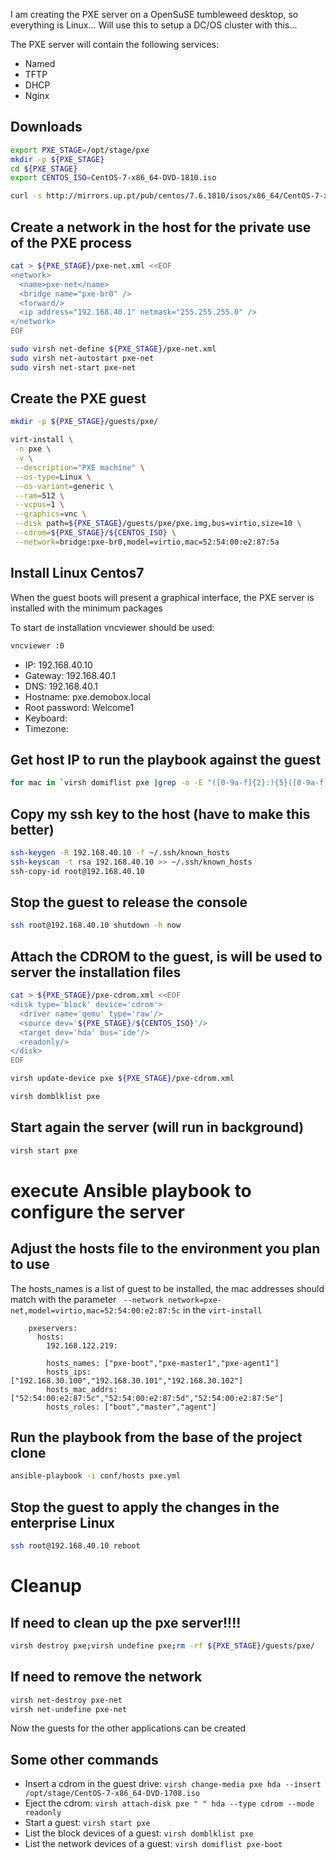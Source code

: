 I am creating the PXE server on a OpenSuSE tumbleweed desktop, so everything is Linux... Will use this to setup a DC/OS cluster with this...



The PXE server will contain the following services:
* Named
* TFTP
* DHCP
* Nginx


## Downloads
```bash
export PXE_STAGE=/opt/stage/pxe
mkdir -p ${PXE_STAGE}
cd ${PXE_STAGE}
export CENTOS_ISO=CentOS-7-x86_64-DVD-1810.iso
```

```bash
curl -s http://mirrors.up.pt/pub/centos/7.6.1810/isos/x86_64/CentOS-7-x86_64-DVD-1810.iso -O ${PXE_STAGE}/CentOS-7-x86_64-DVD-1810.iso
```

## Create a network in the host for the private use of the PXE process
```bash
cat > ${PXE_STAGE}/pxe-net.xml <<EOF
<network>
  <name>pxe-net</name>
  <bridge name="pxe-br0" />
  <forward/>
  <ip address="192.168.40.1" netmask="255.255.255.0" />
</network>
EOF
```

```bash
sudo virsh net-define ${PXE_STAGE}/pxe-net.xml
sudo virsh net-autostart pxe-net
sudo virsh net-start pxe-net
```

## Create  the PXE guest
```bash
mkdir -p ${PXE_STAGE}/guests/pxe/

virt-install \
 -n pxe \
 -v \
 --description="PXE machine" \
 --os-type=Linux \
 --os-variant=generic \
 --ram=512 \
 --vcpus=1 \
 --graphics=vnc \
 --disk path=${PXE_STAGE}/guests/pxe/pxe.img,bus=virtio,size=10 \
 --cdrom=${PXE_STAGE}/${CENTOS_ISO} \
 --network=bridge:pxe-br0,model=virtio,mac=52:54:00:e2:87:5a
```
 
## Install  Linux Centos7
When the guest boots will present a graphical interface, the PXE server is installed with the minimum packages

To start de installation vncviewer should be used:
```bash
vncviewer :0
```

* IP: 192.168.40.10
* Gateway: 192.168.40.1
* DNS: 192.168.40.1
* Hostname: pxe.demobox.local
* Root password: Welcome1
* Keyboard: <choose yours>
* Timezone: <choose yours>

## Get host IP to run the playbook against the guest
```bash
for mac in `virsh domiflist pxe |grep -o -E "([0-9a-f]{2}:){5}([0-9a-f]{2})"` ; do  ip n  |grep $mac  |grep -o -P "^\d{1,3}\.\d{1,3}\.\d{1,3}\.\d{1,3}" ; done
```

## Copy my ssh key to the host (have to make this better)
```bash
ssh-keygen -R 192.168.40.10 -f ~/.ssh/known_hosts
ssh-keyscan -t rsa 192.168.40.10 >> ~/.ssh/known_hosts
ssh-copy-id root@192.168.40.10
```

## Stop the guest to release the console
```bash
ssh root@192.168.40.10 shutdown -h now
```

## Attach the CDROM to the guest, is will be used to server the installation files 
```bash
cat > ${PXE_STAGE}/pxe-cdrom.xml <<EOF
<disk type='block' device='cdrom'>
  <driver name='qemu' type='raw'/>
  <source dev='${PXE_STAGE}/${CENTOS_ISO}'/>
  <target dev='hda' bus='ide'/>
  <readonly/>
</disk>
EOF

virsh update-device pxe ${PXE_STAGE}/pxe-cdrom.xml

virsh domblklist pxe
```

## Start again the server (will run in background)
```bash
virsh start pxe
```

# execute Ansible playbook to configure the server

## Adjust the hosts file to the environment you plan to use
The hosts_names is a list of guest to be installed, the mac addresses should match with the parameter ` --network network=pxe-net,model=virtio,mac=52:54:00:e2:87:5c` in the `virt-install`

```
    pxeservers:
      hosts:
        192.168.122.219:
        
        hosts_names: ["pxe-boot","pxe-master1","pxe-agent1"]
        hosts_ips: ["192.168.30.100","192.168.30.101","192.168.30.102"]
        hosts_mac_addrs: ["52:54:00:e2:87:5c","52:54:00:e2:87:5d","52:54:00:e2:87:5e"]
        hosts_roles: ["boot","master","agent"]
```

## Run the playbook from the base of the project clone
```bash
ansible-playbook -i conf/hosts pxe.yml
```

## Stop the guest to apply the changes in the enterprise Linux
```bash
ssh root@192.168.40.10 reboot
```

# Cleanup

## If need to clean up the pxe server!!!!
```bash
virsh destroy pxe;virsh undefine pxe;rm -rf ${PXE_STAGE}/guests/pxe/
```

## If need to remove the network
```bash
virsh net-destroy pxe-net
virsh net-undefine pxe-net
```

Now the guests for the other applications can be created

## Some other commands

* Insert a cdrom in the guest drive: `virsh change-media pxe hda --insert /opt/stage/CentOS-7-x86_64-DVD-1708.iso`
* Eject the cdrom: `virsh attach-disk pxe " " hda --type cdrom --mode readonly`
* Start a guest: `virsh start pxe`
* List the block devices of a guest: `virsh domblklist pxe`
* List the network devices of a guest: `virsh domiflist pxe-boot`


